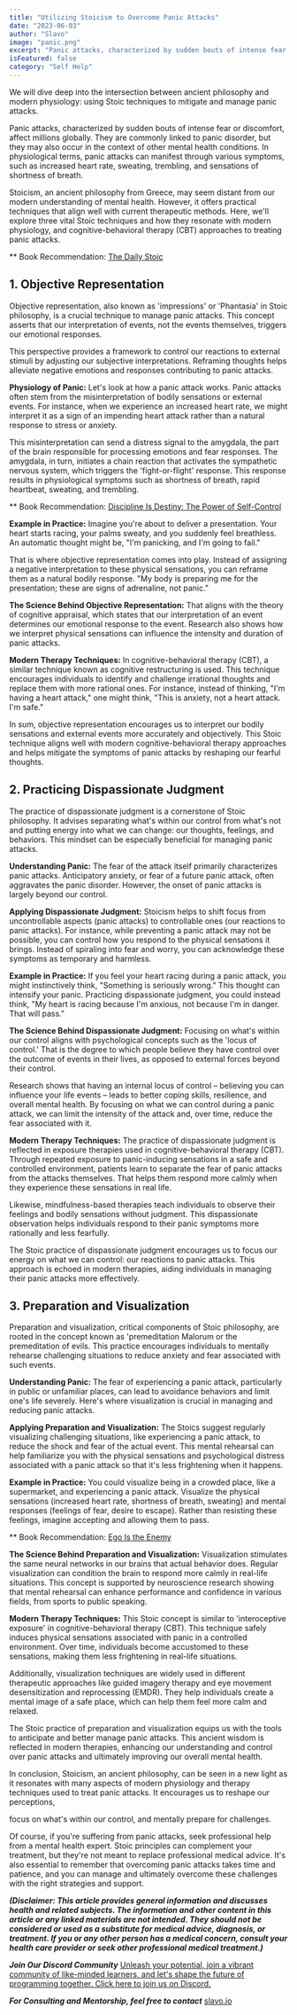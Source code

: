```yaml
---
title: "Utilizing Stoicism to Overcome Panic Attacks"
date: "2023-06-03"
author: "Slavo"
image: "panic.png"
excerpt: "Panic attacks, characterized by sudden bouts of intense fear or discomfort, affect millions globally..."
isFeatured: false
category: "Self Help"
---
```


We will dive deep into the intersection between ancient philosophy and modern physiology: using Stoic techniques to mitigate and manage panic attacks.

Panic attacks, characterized by sudden bouts of intense fear or discomfort, affect millions globally. They are commonly linked to panic disorder, but they may also occur in the context of other mental health conditions. In physiological terms, panic attacks can manifest through various symptoms, such as increased heart rate, sweating, trembling, and sensations of shortness of breath.

Stoicism, an ancient philosophy from Greece, may seem distant from our modern understanding of mental health. However, it offers practical techniques that align well with current therapeutic methods. Here, we'll explore three vital Stoic techniques and how they resonate with modern physiology, and cognitive-behavioral therapy (CBT) approaches to treating panic attacks.

\*\* Book Recommendation: [The Daily Stoic](https://amzn.to/3OOYLnh)

## 1. **Objective Representation**

Objective representation, also known as 'impressions' or 'Phantasia' in Stoic philosophy, is a crucial technique to manage panic attacks. This concept asserts that our interpretation of events, not the events themselves, triggers our emotional responses.

This perspective provides a framework to control our reactions to external stimuli by adjusting our subjective interpretations. Reframing thoughts helps alleviate negative emotions and responses contributing to panic attacks.

**Physiology of Panic:**
Let's look at how a panic attack works. Panic attacks often stem from the misinterpretation of bodily sensations or external events. For instance, when we experience an increased heart rate, we might interpret it as a sign of an impending heart attack rather than a natural response to stress or anxiety.

This misinterpretation can send a distress signal to the amygdala, the part of the brain responsible for processing emotions and fear responses. The amygdala, in turn, initiates a chain reaction that activates the sympathetic nervous system, which triggers the 'fight-or-flight' response. This response results in physiological symptoms such as shortness of breath, rapid heartbeat, sweating, and trembling.

\*\* Book Recommendation: [Discipline Is Destiny: The Power of Self-Control](https://amzn.to/3N9iw7V)

**Example in Practice:**
Imagine you're about to deliver a presentation. Your heart starts racing, your palms sweaty, and you suddenly feel breathless. An automatic thought might be, "I'm panicking, and I'm going to fail."

That is where objective representation comes into play. Instead of assigning a negative interpretation to these physical sensations, you can reframe them as a natural bodily response. "My body is preparing me for the presentation; these are signs of adrenaline, not panic."

**The Science Behind Objective Representation:**
That aligns with the theory of cognitive appraisal, which states that our interpretation of an event determines our emotional response to the event. Research also shows how we interpret physical sensations can influence the intensity and duration of panic attacks.

**Modern Therapy Techniques:**
In cognitive-behavioral therapy (CBT), a similar technique known as cognitive restructuring is used. This technique encourages individuals to identify and challenge irrational thoughts and replace them with more rational ones. For instance, instead of thinking, "I'm having a heart attack," one might think, "This is anxiety, not a heart attack. I'm safe."

In sum, objective representation encourages us to interpret our bodily sensations and external events more accurately and objectively. This Stoic technique aligns well with modern cognitive-behavioral therapy approaches and helps mitigate the symptoms of panic attacks by reshaping our fearful thoughts.

## 2. **Practicing Dispassionate Judgment**

The practice of dispassionate judgment is a cornerstone of Stoic philosophy. It advises separating what's within our control from what's not and putting energy into what we can change: our thoughts, feelings, and behaviors. This mindset can be especially beneficial for managing panic attacks.

**Understanding Panic:**
The fear of the attack itself primarily characterizes panic attacks. Anticipatory anxiety, or fear of a future panic attack, often aggravates the panic disorder. However, the onset of panic attacks is largely beyond our control.

**Applying Dispassionate Judgment:**
Stoicism helps to shift focus from uncontrollable aspects (panic attacks) to controllable ones (our reactions to panic attacks). For instance, while preventing a panic attack may not be possible, you can control how you respond to the physical sensations it brings. Instead of spiraling into fear and worry, you can acknowledge these symptoms as temporary and harmless.

**Example in Practice:**
If you feel your heart racing during a panic attack, you might instinctively think, "Something is seriously wrong." This thought can intensify your panic. Practicing dispassionate judgment, you could instead think, "My heart is racing because I'm anxious, not because I'm in danger. That will pass."

**The Science Behind Dispassionate Judgment:**
Focusing on what's within our control aligns with psychological concepts such as the 'locus of control.' That is the degree to which people believe they have control over the outcome of events in their lives, as opposed to external forces beyond their control.

Research shows that having an internal locus of control – believing you can influence your life events – leads to better coping skills, resilience, and overall mental health. By focusing on what we can control during a panic attack, we can limit the intensity of the attack and, over time, reduce the fear associated with it.

**Modern Therapy Techniques:**
The practice of dispassionate judgment is reflected in exposure therapies used in cognitive-behavioral therapy (CBT). Through repeated exposure to panic-inducing sensations in a safe and controlled environment, patients learn to separate the fear of panic attacks from the attacks themselves. That helps them respond more calmly when they experience these sensations in real life.

Likewise, mindfulness-based therapies teach individuals to observe their feelings and bodily sensations without judgment. This dispassionate observation helps individuals respond to their panic symptoms more rationally and less fearfully.

The Stoic practice of dispassionate judgment encourages us to focus our energy on what we can control: our reactions to panic attacks. This approach is echoed in modern therapies, aiding individuals in managing their panic attacks more effectively.

## 3. **Preparation and Visualization**

Preparation and visualization, critical components of Stoic philosophy, are rooted in the concept known as 'premeditation Malorum or the premeditation of evils. This practice encourages individuals to mentally rehearse challenging situations to reduce anxiety and fear associated with such events.

**Understanding Panic:**
The fear of experiencing a panic attack, particularly in public or unfamiliar places, can lead to avoidance behaviors and limit one's life severely. Here's where visualization is crucial in managing and reducing panic attacks.

**Applying Preparation and Visualization:**
The Stoics suggest regularly visualizing challenging situations, like experiencing a panic attack, to reduce the shock and fear of the actual event. This mental rehearsal can help familiarize you with the physical sensations and psychological distress associated with a panic attack so that it's less frightening when it happens.

**Example in Practice:**
You could visualize being in a crowded place, like a supermarket, and experiencing a panic attack. Visualize the physical sensations (increased heart rate, shortness of breath, sweating) and mental responses (feelings of fear, desire to escape). Rather than resisting these feelings, imagine accepting and allowing them to pass.

\*\* Book Recommendation: [Ego Is the Enemy](https://amzn.to/45IoeF2)

**The Science Behind Preparation and Visualization:**
Visualization stimulates the same neural networks in our brains that actual behavior does. Regular visualization can condition the brain to respond more calmly in real-life situations. This concept is supported by neuroscience research showing that mental rehearsal can enhance performance and confidence in various fields, from sports to public speaking.

**Modern Therapy Techniques:**
This Stoic concept is similar to 'interoceptive exposure' in cognitive-behavioral therapy (CBT). This technique safely induces physical sensations associated with panic in a controlled environment. Over time, individuals become accustomed to these sensations, making them less frightening in real-life situations.

Additionally, visualization techniques are widely used in different therapeutic approaches like guided imagery therapy and eye movement desensitization and reprocessing (EMDR). They help individuals create a mental image of a safe place, which can help them feel more calm and relaxed.

The Stoic practice of preparation and visualization equips us with the tools to anticipate and better manage panic attacks. This ancient wisdom is reflected in modern therapies, enhancing our understanding and control over panic attacks and ultimately improving our overall mental health.

In conclusion, Stoicism, an ancient philosophy, can be seen in a new light as it resonates with many aspects of modern physiology and therapy techniques used to treat panic attacks. It encourages us to reshape our perceptions,

focus on what's within our control, and mentally prepare for challenges.

Of course, if you're suffering from panic attacks, seek professional help from a mental health expert. Stoic principles can complement your treatment, but they're not meant to replace professional medical advice. It's also essential to remember that overcoming panic attacks takes time and patience, and you can manage and ultimately overcome these challenges with the right strategies and support.

**_(Disclaimer: This article provides general information and discusses health and related subjects. The information and other content in this article or any linked materials are not intended. They should not be considered or used as a substitute for medical advice, diagnosis, or treatment. If you or any other person has a medical concern, consult your health care provider or seek other professional medical treatment.)_**

**_Join Our Discord Community_** [Unleash your potential, join a vibrant community of like-minded learners, and let's shape the future of programming together. Click here to join us on Discord.](https://discord.gg/rpfrPaAbFK)

**_For Consulting and Mentorship, feel free to contact_** [slavo.io](/contact)
